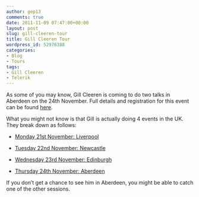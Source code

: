 ```yaml
---
author: gep13
comments: true
date: 2011-11-09 07:47:00+00:00
layout: post
slug: gill-cleeren-tour
title: Gill Cleeren Tour
wordpress_id: 52976388
categories:
- Blog
- Tours
tags:
- Gill Cleeren
- Telerik
---
```


As some of you may know, Gill Cleeren is coming to do two talks in Aberdeen on the 24th November. Full details and registration for this event can be found [here](http://www.aberdeendevelopers.co.uk/post/2011/10/10/ADNUGUK-%E2%80%93-November-2011-Meeting.aspx).




What you might not know is that Gill is actually doing 4 events in the UK. They break down as follows:






  * [Monday 21st November: Liverpool](http://thestack-november2011.eventbrite.com/)


  * [Tuesday 22nd November: Newcastle](http://nebytesgcleerennov2011.eventbrite.com/)


  * [Wednesday 23rd November: Edinburgh](http://gillcleeren2011.eventbrite.co.uk/?ebtv=F)


  * [Thursday 24th November: Aberdeen](http://adnuguk-nov2011.eventbrite.com/?ref=ebtn)



If you don’t get a chance to see him in Aberdeen, you might be able to catch one of the other sessions.
